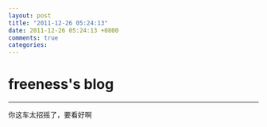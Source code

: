 ```yaml
---
layout: post
title: "2011-12-26 05:24:13"
date: 2011-12-26 05:24:13 +0800
comments: true
categories: 
---
```


# freeness's blog

----------

>
你这车太招摇了，要看好啊